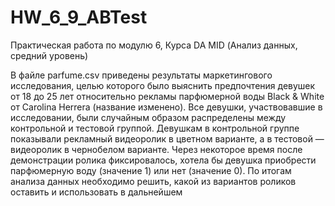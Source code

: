 # HW_6_9_ABTest
Практическая работа по модулю 6, Курса DA MID (Анализ данных, средний уровень)  

В файле parfume.csv приведены результаты маркетингового исследования, целью которого было выяснить предпочтения девушек от 18 до 25 лет относительно рекламы парфюмерной воды Black &
White от Carolina Herrera (название изменено). Все девушки, участвовавшие в исследовании, были случайным образом распределены между контрольной и тестовой группой. Девушкам в контрольной группе показывали рекламный видеоролик в цветном варианте, а в тестовой — видеоролик в чернобелом варианте. Через некоторое время после демонстрации ролика фиксировалось, хотела бы девушка приобрести парфюмерную воду (значение 1) или нет (значение 0). По итогам анализа данных необходимо решить, какой из вариантов роликов оставить и использовать в дальнейшем
